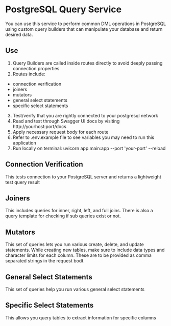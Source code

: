 # PostgreSQL Query Service

You can use this service to perform common DML operations in PostgreSQL
using custom query builders that can manipulate your database and return
desired data.

## Use

1. Query Builders are called inside routes directly to avoid deeply passing connection properties
2. Routes include:

- connection verification
- joiners
- mutators
- general select statements
- specific select statements

3. Test/verify that you are rightly connected to your postgresql network
4. Read and test through Swagger UI docs by visiting http://yourhost:port/docs
5. Apply necessary request body for each route
6. Refer to .env.example file to see variables you may need to run this application
7. Run locally on terminal: uvicorn app.main:app --port 'your-port' --reload

## Connection Verification

This tests connection to your PostgreSQL server and returns a lightweight test query result

## Joiners

This includes queries for inner, right, left, and full joins. There is also a query template for checking if sub queries exist or not.

## Mutators

This set of queries lets you run various create, delete, and update statements. While creating new tables, make sure to include
data types and character limits for each column. These are to be provided as comma separated strings in the request bodt.

## General Select Statements

This set of queries help you run various general select statements

## Specific Select Statements

This allows you query tables to extract information for specific columns
